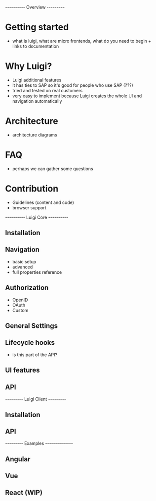 ---------- Overview ---------
# Getting started
- what is luigi, what are micro frontends, what do you need to begin + links to documentation 

# Why Luigi? 
- Luigi additional features
- it has ties to SAP so it's good for people who use SAP (???) 
- tried and tested on real customers
- very easy to implement because Luigi creates the whole UI and navigation automatically

# Architecture
- architecture diagrams 

# FAQ 
- perhaps we can gather some questions 

# Contribution  
- Guidelines (content and code) 
- browser support

---------- Luigi Core ----------

## Installation

## Navigation
- basic setup
- advanced 
- full properties reference

## Authorization
- OpenID
- OAuth
- Custom

## General Settings

## Lifecycle hooks 

- is this part of the API? 

## UI features

## API 

--------- Luigi Client ---------

## Installation

## API 

--------- Examples --------------

## Angular

## Vue 

## React (WIP)
